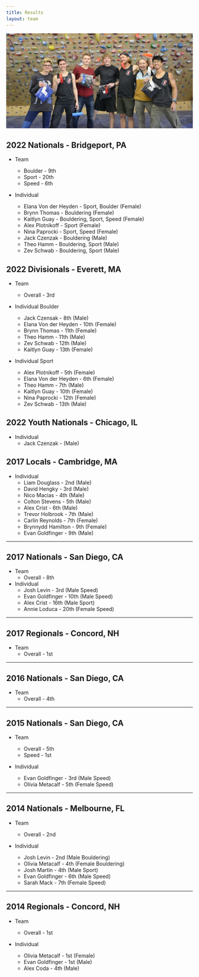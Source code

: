 ```yaml
---
title: Results
layout: team
---
```

![Locals 2017 podium group](/images/locals_podium_2017.jpg)

## 2022 Nationals - Bridgeport, PA
* Team
  * Boulder - 9th
  * Sport - 20th
  * Speed - 6th

* Individual
  * Elana Von der Heyden - Sport, Boulder (Female)
  * Brynn Thomas - Bouldering (Female)
  * Kaitlyn Guay - Bouldering, Sport, Speed (Female)
  * Alex Plotnikoff - Sport (Female)
  * Nina Paprocki - Sport, Speed (Female)
  * Jack Czenzak - Bouldering (Male)
  * Theo Hamm - Bouldering, Sport (Male)
  * Zev Schwab - Bouldering, Sport (Male)

## 2022 Divisionals - Everett, MA
* Team
  * Overall - 3rd

* Individual Boulder
  * Jack Czensak - 8th (Male)
  * Elana Von der Heyden - 10th (Female)
  * Brynn Thomas - 11th (Female)
  * Theo Hamm - 11th (Male)
  * Zev Schwab - 12th (Male)
  * Kaitlyn Guay - 13th (Female)
 

* Individual Sport
  * Alex Plotnikoff - 5th (Female)
  * Elana Von der Heyden - 6th (Female)
  * Theo Hamm - 7th (Male)
  * Kaitlyn Guay - 10th (Female)
  * Nina Paprocki - 12th (Female)
  * Zev Schwab - 13th (Male)

## 2022 Youth Nationals - Chicago, IL

* Individual
  * Jack Czenzak - (Male)

## 2017 Locals - Cambridge, MA

* Individual
  * Liam Douglass - 2nd (Male)
  * David Hengky - 3rd (Male)
  * Nico Macias - 4th (Male)
  * Colton Stevens - 5th (Male)
  * Alex Crist - 6th (Male)
  * Trevor Holbrook - 7th (Male)
  * Carlin Reynolds - 7th (Female)
  * Brynnydd Hamilton - 9th (Female)
  * Evan Goldfinger - 9th (Male)

---

## 2017 Nationals - San Diego, CA

* Team
  * Overall - 8th
* Individual
  * Josh Levin - 3rd (Male Speed)
  * Evan Goldfinger - 10th (Male Speed)
  * Alex Crist - 16th (Male Sport)
  * Annie Loduca - 20th (Female Speed)

---

## 2017 Regionals - Concord, NH

* Team
  * Overall - 1st

---

## 2016 Nationals - San Diego, CA

* Team
  * Overall - 4th

---

## 2015 Nationals - San Diego, CA

* Team
  * Overall - 5th
  * Speed - 1st

* Individual
  * Evan Goldfinger - 3rd (Male Speed)
  * Olivia Metacalf - 5th (Female Speed)

---

## 2014 Nationals - Melbourne, FL

* Team
  * Overall - 2nd

* Individual
  * Josh Levin - 2nd (Male Bouldering)
  * Olivia Metacalf - 4th (Female Bouldering)
  * Josh Martin - 4th (Male Sport)
  * Evan Goldfinger - 6th (Male Speed)
  * Sarah Mack - 7th (Female Speed)

---

## 2014 Regionals - Concord, NH

* Team
  * Overall - 1st

* Individual
  * Olivia Metacalf - 1st (Female)
  * Evan Goldfinger - 1st (Male)
  * Alex Coda - 4th (Male)
